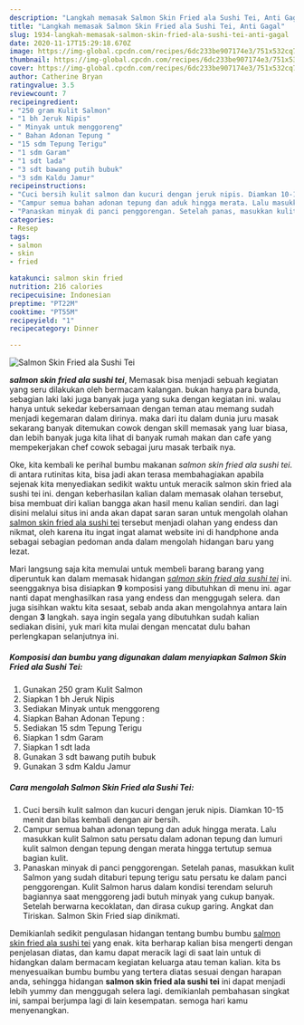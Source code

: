 ```yaml
---
description: "Langkah memasak Salmon Skin Fried ala Sushi Tei, Anti Gagal"
title: "Langkah memasak Salmon Skin Fried ala Sushi Tei, Anti Gagal"
slug: 1934-langkah-memasak-salmon-skin-fried-ala-sushi-tei-anti-gagal
date: 2020-11-17T15:29:18.670Z
image: https://img-global.cpcdn.com/recipes/6dc233be907174e3/751x532cq70/salmon-skin-fried-ala-sushi-tei-foto-resep-utama.jpg
thumbnail: https://img-global.cpcdn.com/recipes/6dc233be907174e3/751x532cq70/salmon-skin-fried-ala-sushi-tei-foto-resep-utama.jpg
cover: https://img-global.cpcdn.com/recipes/6dc233be907174e3/751x532cq70/salmon-skin-fried-ala-sushi-tei-foto-resep-utama.jpg
author: Catherine Bryan
ratingvalue: 3.5
reviewcount: 7
recipeingredient:
- "250 gram Kulit Salmon"
- "1 bh Jeruk Nipis"
- " Minyak untuk menggoreng"
- " Bahan Adonan Tepung "
- "15 sdm Tepung Terigu"
- "1 sdm Garam"
- "1 sdt lada"
- "3 sdt bawang putih bubuk"
- "3 sdm Kaldu Jamur"
recipeinstructions:
- "Cuci bersih kulit salmon dan kucuri dengan jeruk nipis. Diamkan 10-15 menit dan bilas kembali dengan air bersih."
- "Campur semua bahan adonan tepung dan aduk hingga merata. Lalu masukkan kulit Salmon satu persatu dalam adonan tepung dan lumuri kulit salmon dengan tepung dengan merata hingga tertutup semua bagian kulit."
- "Panaskan minyak di panci penggorengan. Setelah panas, masukkan kulit Salmon yang sudah ditaburi tepung terigu satu persatu ke dalam panci penggorengan. Kulit Salmon harus dalam kondisi terendam seluruh bagiannya saat menggoreng jadi butuh minyak yang cukup banyak. Setelah berwarna kecoklatan, dan dirasa cukup garing. Angkat dan Tiriskan. Salmon Skin Fried siap dinikmati."
categories:
- Resep
tags:
- salmon
- skin
- fried

katakunci: salmon skin fried 
nutrition: 216 calories
recipecuisine: Indonesian
preptime: "PT22M"
cooktime: "PT55M"
recipeyield: "1"
recipecategory: Dinner

---
```



![Salmon Skin Fried ala Sushi Tei](https://img-global.cpcdn.com/recipes/6dc233be907174e3/751x532cq70/salmon-skin-fried-ala-sushi-tei-foto-resep-utama.jpg)

<b><i>salmon skin fried ala sushi tei</i></b>, Memasak bisa menjadi sebuah kegiatan yang seru dilakukan oleh bermacam kalangan. bukan hanya para bunda, sebagian laki laki juga banyak juga yang suka dengan kegiatan ini. walau hanya untuk sekedar kebersamaan dengan teman atau memang sudah menjadi kegemaran dalam dirinya. maka dari itu dalam dunia juru masak sekarang banyak ditemukan cowok dengan skill memasak yang luar biasa, dan lebih banyak juga kita lihat di banyak rumah makan dan cafe yang mempekerjakan chef cowok sebagai juru masak terbaik nya.

Oke, kita kembali ke perihal bumbu makanan <i>salmon skin fried ala sushi tei</i>. di antara rutinitas kita, bisa jadi akan terasa membahagiakan apabila sejenak kita menyediakan sedikit waktu untuk meracik salmon skin fried ala sushi tei ini. dengan keberhasilan kalian dalam memasak olahan tersebut, bisa membuat diri kalian bangga akan hasil menu kalian sendiri. dan lagi disini melalui situs ini anda akan dapat saran saran untuk mengolah olahan <u>salmon skin fried ala sushi tei</u> tersebut menjadi olahan yang endess dan nikmat, oleh karena itu ingat ingat alamat website ini di handphone anda sebagai sebagian pedoman anda dalam mengolah hidangan baru yang lezat.




Mari langsung saja kita memulai untuk membeli barang barang yang diperuntuk kan dalam memasak hidangan <u><i>salmon skin fried ala sushi tei</i></u> ini. seenggaknya bisa disiapkan <b>9</b> komposisi yang dibutuhkan di menu ini. agar nanti dapat menghasilkan rasa yang endess dan menggugah selera. dan juga sisihkan waktu kita sesaat, sebab anda akan mengolahnya antara lain dengan <b>3</b> langkah. saya ingin segala yang dibutuhkan sudah kalian sediakan disini, yuk mari kita mulai dengan mencatat dulu bahan perlengkapan selanjutnya ini.

<!--inarticleads1-->

##### Komposisi dan bumbu yang digunakan dalam menyiapkan Salmon Skin Fried ala Sushi Tei:

1. Gunakan 250 gram Kulit Salmon
1. Siapkan 1 bh Jeruk Nipis
1. Sediakan  Minyak untuk menggoreng
1. Siapkan  Bahan Adonan Tepung :
1. Sediakan 15 sdm Tepung Terigu
1. Siapkan 1 sdm Garam
1. Siapkan 1 sdt lada
1. Gunakan 3 sdt bawang putih bubuk
1. Gunakan 3 sdm Kaldu Jamur




<!--inarticleads2-->

##### Cara mengolah Salmon Skin Fried ala Sushi Tei:

1. Cuci bersih kulit salmon dan kucuri dengan jeruk nipis. Diamkan 10-15 menit dan bilas kembali dengan air bersih.
1. Campur semua bahan adonan tepung dan aduk hingga merata. Lalu masukkan kulit Salmon satu persatu dalam adonan tepung dan lumuri kulit salmon dengan tepung dengan merata hingga tertutup semua bagian kulit.
1. Panaskan minyak di panci penggorengan. Setelah panas, masukkan kulit Salmon yang sudah ditaburi tepung terigu satu persatu ke dalam panci penggorengan. Kulit Salmon harus dalam kondisi terendam seluruh bagiannya saat menggoreng jadi butuh minyak yang cukup banyak. Setelah berwarna kecoklatan, dan dirasa cukup garing. Angkat dan Tiriskan. Salmon Skin Fried siap dinikmati.




Demikianlah sedikit pengulasan hidangan tentang bumbu bumbu <u>salmon skin fried ala sushi tei</u> yang enak. kita berharap kalian bisa mengerti dengan penjelasan diatas, dan kamu dapat meracik lagi di saat lain untuk di hidangkan dalam bermacam kegiatan keluarga atau teman kalian. kita bs menyesuaikan bumbu bumbu yang tertera diatas sesuai dengan harapan anda, sehingga hidangan <b>salmon skin fried ala sushi tei</b> ini dapat menjadi lebih yummy dan menggugah selera lagi. demikianlah pembahasan singkat ini, sampai berjumpa lagi di lain kesempatan. semoga hari kamu menyenangkan.
